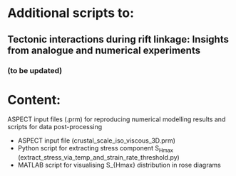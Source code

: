 # Additional scripts to:

## Tectonic interactions during rift linkage: Insights from analogue and numerical experiments
### (to be updated)


# Content:
ASPECT input files (.prm) for reproducing numerical modelling results and scripts for data post-processing

- ASPECT input file (crustal_scale_iso_viscous_3D.prm)
- Python script for extracting stress component S<sub>Hmax</sub> (extract_stress_via_temp_and_strain_rate_threshold.py)
- MATLAB script for visualising S_{Hmax} distribution in rose diagrams

